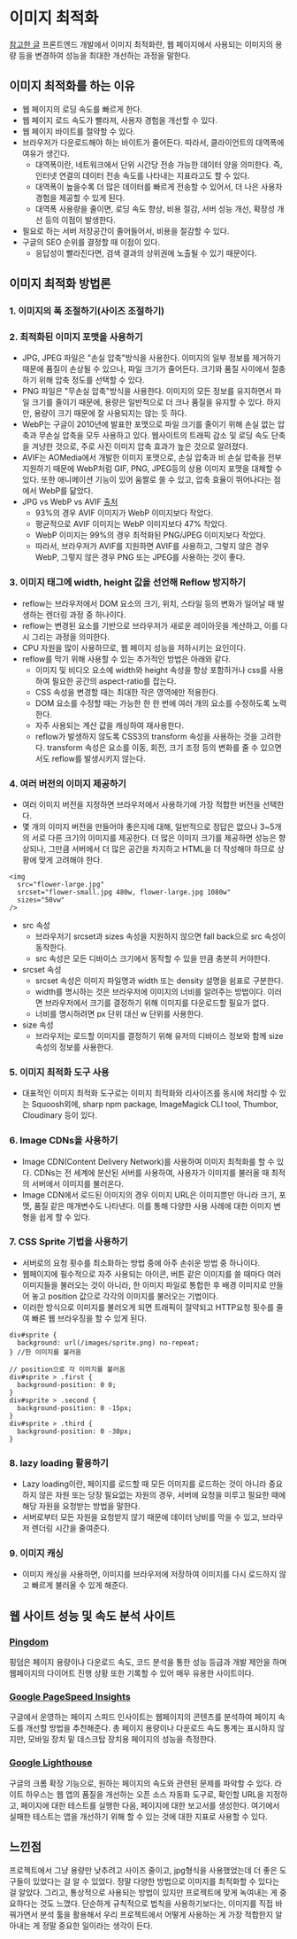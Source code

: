 # 이미지 최적화

[참고한 글](https://velog.io/@hustle-dev/%EC%9B%B9-%EC%84%B1%EB%8A%A5%EC%9D%84-%EC%9C%84%ED%95%9C-%EC%9D%B4%EB%AF%B8%EC%A7%80-%EC%B5%9C%EC%A0%81%ED%99%94)
프론트엔드 개발에서 이미지 최적화란, 웹 페이지에서 사용되는 이미지의 용량 등을 변경하여 성능을 최대한 개선하는 과정을 말한다.

## 이미지 최적화를 하는 이유

- 웹 페이지의 로딩 속도를 빠르게 한다.
- 웹 페이지 로드 속도가 빨라져, 사용자 경험을 개선할 수 있다.
- 웹 페이지 바이트를 절약할 수 있다.
- 브라우저가 다운로드해야 하는 바이트가 줄어든다. 따라서, 클라이언트의 대역폭에 여유가 생긴다.
  - 대역폭이란, 네트워크에서 단위 시간당 전송 가능한 데이터 양을 의미한다. 즉, 인터넷 연결의 데이터 전송 속도를 나타내는 지표라고도 할 수 있다.
  - 대역폭이 높을수록 더 많은 데이터를 빠르게 전송할 수 있어서, 더 나은 사용자 경험을 제공할 수 있게 된다.
  - 대역폭 사용량을 줄이면, 로딩 속도 향상, 비용 절감, 서버 성능 개선, 확장성 개선 등의 이점이 발생한다.
- 필요로 하는 서버 저장공간이 줄어들어서, 비용을 절감할 수 있다.
- 구글의 SEO 순위를 결정할 때 이점이 있다.
  - 응답성이 빨라진다면, 검색 결과의 상위권에 노출될 수 있기 때문이다.

## 이미지 최적화 방법론

### 1. 이미지의 폭 조절하기(사이즈 조절하기)

### 2. 최적화된 이미지 포맷을 사용하기

- JPG, JPEG 파일은 "손실 압축"방식을 사용한다. 이미지의 일부 정보를 제거하기 때문에 품질이 손상될 수 있으나, 파일 크기가 줄어든다. 크기와 품질 사이에서 절충하기 위해 압축 정도를 선택할 수 있다.
- PNG 파일은 "무손실 압축"방식을 사용한다. 이미지의 모든 정보를 유지하면서 파일 크기를 줄이기 때문에, 용량은 일반적으로 더 크나 품질을 유지할 수 있다. 하지만, 용량이 크기 때문에 잘 사용되지는 않는 듯 하다.
- WebP는 구글이 2010년에 발표한 포맷으로 파일 크기를 줄이기 위해 손실 없는 압축과 무손실 압축을 모두 사용하고 있다. 웹사이트의 트래픽 감소 및 로딩 속도 단축을 겨냥한 것으로, 주로 사진 이미지 압축 효과가 높은 것으로 알려졌다.
- AVIF는 AOMedia에서 개발한 이미지 포맷으로, 손실 압축과 비 손실 압축을 전부 지원하기 때문에 WebP처럼 GIF, PNG, JPEG등의 상용 이미지 포맷을 대체할 수 있다. 또한 애니메이션 기능이 있어 움짤로 쓸 수 있고, 압축 효율이 뛰어나다는 점에서 WebP를 닮았다.
- JPG vs WebP vs AVIF [출처](https://velog.io/@hustle-dev/%EC%9B%B9-%EC%84%B1%EB%8A%A5%EC%9D%84-%EC%9C%84%ED%95%9C-%EC%9D%B4%EB%AF%B8%EC%A7%80-%EC%B5%9C%EC%A0%81%ED%99%94)
  - 93%의 경우 AVIF 이미지가 WebP 이미지보다 작았다.
  - 평균적으로 AVIF 이미지는 WebP 이미지보다 47% 작았다.
  - WebP 이미지는 99%의 경우 최적화된 PNG/JPEG 이미지보다 작았다.
  - 따라서, 브라우저가 AVIF를 지원하면 AVIF를 사용하고, 그렇지 않은 경우 WebP, 그렇지 않은 경우 PNG 또는 JPEG를 사용하는 것이 좋다.

### 3. 이미지 태그에 width, height 값을 선언해 Reflow 방지하기

- reflow는 브라우저에서 DOM 요소의 크기, 위치, 스타일 등의 변화가 일어날 때 발생하는 렌더링 과정 중 하나이다.
- reflow는 변경된 요소를 기반으로 브라우저가 새로운 레이아웃을 계산하고, 이를 다시 그리는 과정을 의미한다.
- CPU 자원을 많이 사용하므로, 웹 페이지 성능을 저하시키는 요인이다.
- reflow를 막기 위해 사용할 수 있는 추가적인 방법은 아래와 같다.
  - 이미지 및 비디오 요소에 width와 height 속성을 항상 포함하거나 css를 사용하여 필요한 공간의 aspect-ratio를 잡는다.
  - CSS 속성을 변경할 때는 최대한 작은 영역에만 적용한다.
  - DOM 요소를 수정할 때는 가능한 한 한 번에 여러 개의 요소를 수정하도록 노력한다.
  - 자주 사용되는 계산 값을 캐싱하여 재사용한다.
  - reflow가 발생하지 않도록 CSS3의 transform 속성을 사용하는 것을 고려한다. transform 속성은 요소를 이동, 회전, 크기 조정 등의 변화를 줄 수 있으면서도 reflow를 발생시키지 않는다.

### 4. 여러 버전의 이미지 제공하기

- 여러 이미지 버전을 지정하면 브라우저에서 사용하기에 가장 적합한 버전을 선택한다.
- 몇 개의 이미지 버전을 만들어야 좋은지에 대해, 일반적으로 정답은 없으나 3~5개의 서로 다른 크기의 이미지를 제공한다. 더 많은 이미지 크기를 제공하면 성능은 향상되나, 그만큼 서버에서 더 많은 공간을 차지하고 HTML을 더 작성해야 하므로 상황에 맞게 고려해야 한다.

```
<img
  src="flower-large.jpg"
  srcset="flower-small.jpg 480w, flower-large.jpg 1080w"
  sizes="50vw"
/>
```

- src 속성
  - 브라우저기 srcset과 sizes 속성을 지원하지 않으면 fall back으로 src 속성이 동작한다.
  - src 속성은 모든 디바이스 크기에서 동작할 수 있을 만큼 충분히 커야한다.
- srcset 속성
  - srcset 속성은 이미지 파일명과 width 또는 density 설명을 쉼표로 구분한다.
  - width를 명시하는 것은 브라우저에 이미지의 너비를 알려주는 방법이다. 이러면 브라우저에서 크기를 결정하기 위해 이미지를 다운로드할 필요가 없다.
  - 너비를 명시하려면 px 단위 대신 w 단위를 사용한다.
- size 속성
  - 브라우저는 로드할 이미지를 결정하기 위해 유저의 디바이스 정보와 함께 size 속성의 정보를 사용한다.

### 5. 이미지 최적화 도구 사용

- 대표적인 이미지 최적화 도구로는 이미지 최적화와 리사이즈를 동시에 처리할 수 있는 Squoosh외에, sharp npm package, ImageMagick CLI tool, Thumbor, Cloudinary 등이 있다.

### 6. Image CDNs을 사용하기

- Image CDN(Content Delivery Network)를 사용하여 이미지 최적화를 할 수 있다. CDNs는 전 세계에 분산된 서버를 사용하여, 사용자가 이미지를 불러올 때 최적의 서버에서 이미지를 불러온다.
- Image CDN에서 로드된 이미지의 경우 이미지 URL은 이미지뿐만 아니라 크기, 포맷, 품질 같은 매개변수도 나타낸다. 이를 통해 다양한 사용 사례에 대한 이미지 변형을 쉽게 할 수 있다.

### 7. CSS Sprite 기법을 사용하기

- 서버로의 요청 횟수를 최소화하는 방법 중에 아주 손쉬운 방법 중 하나이다.
- 웹페이지에 필수적으로 자주 사용되는 아이콘, 버튼 같은 이미지를 쓸 때마다 여러 이미지들을 불러오는 것이 아니라, 한 이미지 파일로 통합한 후 배경 이미지로 만들어 놓고 position 값으로 각각의 이미지를 불러오는 기법이다.
- 이러한 방식으로 이미지를 불러오게 되면 트래픽이 절약되고 HTTP요청 횟수를 줄여 빠른 웹 브라우징을 할 수 있게 된다.

```
div#sprite {
  background: url(/images/sprite.png) no-repeat;
} //한 이미지를 불러옴

// position으로 각 이미지를 불러옴
div#sprite > .first {
  background-position: 0 0;
}
div#sprite > .second {
  background-position: 0 -15px;
}
div#sprite > .third {
  background-position: 0 -30px;
}
```

### 8. lazy loading 활용하기

- Lazy loading이란, 페이지를 로드할 때 모든 이미지를 로드하는 것이 아니라 중요하지 않은 자원 또는 당장 필요없는 자원의 경우, 서버에 요청을 미루고 필요한 때에 해당 자원을 요청받는 방법을 말한다.
- 서버로부터 모든 자원을 요청받지 않기 때문에 데이터 낭비를 막을 수 있고, 브라우저 렌더링 시간을 줄여준다.

### 9. 이미지 캐싱

- 이미지 캐싱을 사용하면, 이미지를 브라우저에 저장하여 이미지를 다시 로드하지 않고 빠르게 불러올 수 있게 해준다.

## 웹 사이트 성능 및 속도 분석 사이트

### [Pingdom](https://tools.pingdom.com/)

핑덤은 페이지 용량이나 다운로드 속도, 코드 분석을 통한 성능 등급과 개발 제안을 하며 웹페이지의 다이어트 진행 상황 또한 기록할 수 있어 매우 유용한 사이트이다.

### [Google PageSpeed Insights](https://pagespeed.web.dev/?utm_source=psi&utm_medium=redirect)

구글에서 운영하는 페이지 스피드 인사이트는 웹페이지의 콘텐츠를 분석하여 페이지 속도를 개선할 방법을 추천해준다.
총 페이지 용량이나 다운로드 속도 통계는 표시하지 않지만, 모바일 장치 밑 데스크탑 장치용 페이지의 성능을 측정한다.

### [Google Lighthouse](https://developer.chrome.com/docs/lighthouse/overview/)

구글의 크롬 확장 기능으로, 원하는 페이지의 속도와 관련된 문제를 파악할 수 있다.
라이트 하우스는 웹 앱의 품질을 개선하는 오픈 소스 자동화 도구로, 확인할 URL을 지정하고, 페이지에 대한 테스트를 실행한 다음, 페이지에 대한 보고서를 생성한다. 여기에서 실패한 테스트는 앱을 개선하기 위해 할 수 있는 것에 대한 지표로 사용할 수 있다.

## 느낀점

프로젝트에서 그냥 용량만 낮추려고 사이즈 줄이고, jpg형식을 사용했었는데 더 좋은 도구들이 있었다는 걸 알 수 있었다.
정말 다양한 방법으로 이미지를 최적화할 수 있다는 걸 알았다. 그리고, 통상적으로 사용되는 방법이 있지만 프로젝트에 맞게 녹여내는 게 중요하다는 것도 느꼈다. 단순하게 규칙적으로 법칙을 사용하기보다는, 이미지를 직접 바꿔가면서 분석 툴을 활용해서 우리 프로젝트에서 어떻게 사용하는 게 가장 적합한지 알아내는 게 정말 중요한 일이라는 생각이 든다.
